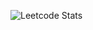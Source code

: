 

![Leetcode Stats](https://leetcard.jacoblin.cool/surendars0401?ext=heatmap)


<!---
surendars0401/surendars0401 is a ✨ special ✨ repository because its `README.md` (this file) appears on your GitHub profile.
You can click the Preview link to take a look at your changes.
--->
